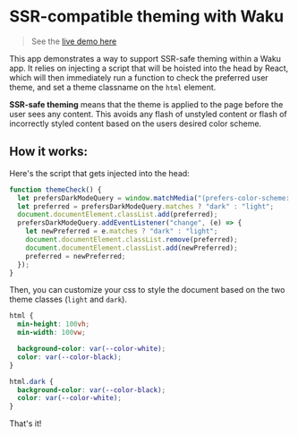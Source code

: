 # SSR-compatible theming with Waku

> See the [live demo here]()

This app demonstrates a way to support SSR-safe theming within a Waku app. It relies on injecting a script that will be hoisted into the head by React, which will then immediately run a function to check the preferred user theme, and set a theme classname on the `html` element.

**SSR-safe theming** means that the theme is applied to the page before the user sees any content. This avoids any flash of unstyled content or flash of incorrectly styled content based on the users desired color scheme.

## How it works:

Here's the script that gets injected into the head:

```js
function themeCheck() {
  let prefersDarkModeQuery = window.matchMedia("(prefers-color-scheme: dark)");
  let preferred = prefersDarkModeQuery.matches ? "dark" : "light";
  document.documentElement.classList.add(preferred);
  prefersDarkModeQuery.addEventListener("change", (e) => {
    let newPreferred = e.matches ? "dark" : "light";
    document.documentElement.classList.remove(preferred);
    document.documentElement.classList.add(newPreferred);
    preferred = newPreferred;
  });
}
```

Then, you can customize your css to style the document based on the two theme classes (`light` and `dark`).

```css
html {
  min-height: 100vh;
  min-width: 100vw;

  background-color: var(--color-white);
  color: var(--color-black);
}

html.dark {
  background-color: var(--color-black);
  color: var(--color-white);
}
```


That's it!